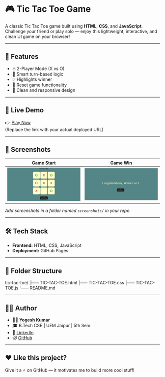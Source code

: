 # 🎮 Tic Tac Toe Game

A classic Tic Tac Toe game built using **HTML**, **CSS**, and **JavaScript**. Challenge your friend or play solo — enjoy this lightweight, interactive, and clean UI game on your browser!

---

## 🧠 Features

- 🔥 2-Player Mode (X vs O)
- 🧠 Smart turn-based logic
- 💡 Highlights winner
- 🔄 Reset game functionality
- 🎨 Clean and responsive design

---

## 🚀 Live Demo

👉 [Play Now](https://github.com/Yogesh-Kumar-33/MINI-PROJECT/tree/main/TIC-TAC-TOE)  
(Replace the link with your actual deployed URL)

---

## 📸 Screenshots

| Game Start | Game Win |
|------------|----------|
| ![Start](./imgs/start.jpg) | ![Win](./imgs/win.jpg) |

_Add screenshots in a folder named `screenshots/` in your repo._

---

## 🛠️ Tech Stack

- **Frontend:** HTML, CSS, JavaScript
- **Deployment:** GitHub Pages

---

## 📂 Folder Structure
tic-tac-toe/
├── TIC-TAC-TOE.html
├── TIC-TAC-TOE.css
├── TIC-TAC-TOE.js
└── README.md

---

## 🧑‍💻 Author

- 👨‍💻 **Yogesh Kumar**
- 🎓 B.Tech CSE | UEM Jaipur | 5th Sem
- 🔗 [LinkedIn](https://www.linkedin.com/in/yogesh-kumar-2223b42a2/?trk=public-profile-join-page)  
- 🐱 [GitHub](https://github.com/Yogesh-Kumar-33/MINI-PROJECT)

---

## ❤️ Like this project?

Give it a ⭐ on GitHub — it motivates me to build more cool stuff!


